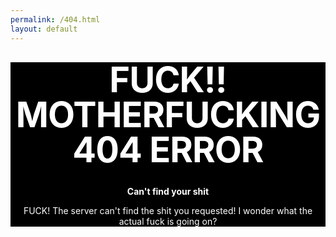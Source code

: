 ```yaml
---
permalink: /404.html
layout: default
---
```


<style type="text/css" media="screen">
  .container {
    background-color: #000000;
    color: #ffffff;
    margin: 10px auto;
    max-width: 600px;
    text-align: center;
  }
  h1 {
    margin: 30px 0;
    font-size: 4em;
    line-height: 1;
    letter-spacing: -1px;
  }
</style>

<div class="container">
  <h1>FUCK!! MOTHERFUCKING 404 ERROR</h1>

  <p><strong>Can't find your shit</strong></p>
  <p>FUCK! The server can't find the shit you requested! I wonder what the actual fuck is going on?</p>
</div>
